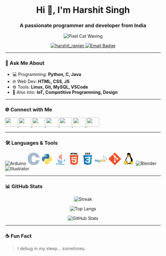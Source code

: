 <h1 align="center">Hi 👋, I'm Harshit Singh</h1>
<h3 align="center">A passionate programmer and developer from India</h3>

<p align="center">
  <img src="[https://media.giphy.com/media/QvBoMEcQ7DQXK/giphy.gif](https://cdn.pixabay.com/animation/2023/05/18/14/00/14-00-46-314_512.gif)" width="200" alt="Pixel Cat Waving"/>
</p>

<p align="center">
  <a href="https://twitter.com/harshit_ranjan" target="_blank">
    <img src="https://img.shields.io/twitter/follow/harshit_ranjan?logo=twitter&style=for-the-badge" alt="harshit_ranjan" />
  </a>
  <a href="mailto:harshit.x.singh@gmail.com">
    <img src="https://img.shields.io/badge/Email-harshit.x.singh@gmail.com-red?style=for-the-badge&logo=gmail" alt="Email Badge" />
  </a>
</p>

---

### 💬 Ask Me About

- 💻 Programming: **Python, C, Java**
- 🌐 Web Dev: **HTML, CSS, JS**
- ⚙️ Tools: **Linux, Git, MySQL, VSCode**
- 🧠 Also into: **IoT, Competitive Programming, Design**

---

### 🌐 Connect with Me

<p align="left">
  <a href="https://twitter.com/harshit_ranjan" target="_blank">
    <img src="https://raw.githubusercontent.com/rahuldkjain/github-profile-readme-generator/master/src/images/icons/Social/twitter.svg" height="30" width="40" />
  </a>
  <a href="https://www.linkedin.com/in/harshit-ranjan-singh-2b5b49246/" target="_blank">
    <img src="https://raw.githubusercontent.com/rahuldkjain/github-profile-readme-generator/master/src/images/icons/Social/linked-in-alt.svg" height="30" width="40" />
  </a>
  <a href="https://instagram.com/har5h1t" target="_blank">
    <img src="https://raw.githubusercontent.com/rahuldkjain/github-profile-readme-generator/master/src/images/icons/Social/instagram.svg" height="30" width="40" />
  </a>
  <a href="https://www.codechef.com/users/harshitxsingh" target="_blank">
    <img src="https://cdn.iconscout.com/icon/free/png-256/codechef-3628695-3031926.png" height="30" width="40" />
  </a>
  <a href="https://www.hackerrank.com/harshit_x_singh" target="_blank">
    <img src="https://raw.githubusercontent.com/rahuldkjain/github-profile-readme-generator/master/src/images/icons/Social/hackerrank.svg" height="30" width="40" />
  </a>
  <a href="https://codeforces.com/profile/harshit.x.singh" target="_blank">
    <img src="https://raw.githubusercontent.com/rahuldkjain/github-profile-readme-generator/master/src/images/icons/Social/codeforces.svg" height="30" width="40" />
  </a>
  <a href="https://www.leetcode.com/subhamz" target="_blank">
    <img src="https://raw.githubusercontent.com/rahuldkjain/github-profile-readme-generator/master/src/images/icons/Social/leet-code.svg" height="30" width="40" />
  </a>
</p>

---

### 🛠️ Languages & Tools

<p align="left">
  <img src="https://cdn.worldvectorlogo.com/logos/arduino-1.svg" alt="Arduino" width="40" height="40" />
  <img src="https://raw.githubusercontent.com/devicons/devicon/master/icons/c/c-original.svg" alt="C" width="40" height="40" />
  <img src="https://raw.githubusercontent.com/devicons/devicon/master/icons/python/python-original.svg" alt="Python" width="40" height="40" />
  <img src="https://raw.githubusercontent.com/devicons/devicon/master/icons/java/java-original.svg" alt="Java" width="40" height="40" />
  <img src="https://raw.githubusercontent.com/devicons/devicon/master/icons/html5/html5-original-wordmark.svg" alt="HTML5" width="40" height="40" />
  <img src="https://raw.githubusercontent.com/devicons/devicon/master/icons/css3/css3-original-wordmark.svg" alt="CSS3" width="40" height="40" />
  <img src="https://raw.githubusercontent.com/devicons/devicon/master/icons/mysql/mysql-original-wordmark.svg" alt="MySQL" width="40" height="40" />
  <img src="https://raw.githubusercontent.com/devicons/devicon/master/icons/git/git-original.svg" alt="Git" width="40" height="40" />
  <img src="https://raw.githubusercontent.com/devicons/devicon/master/icons/linux/linux-original.svg" alt="Linux" width="40" height="40" />
  <img src="https://download.blender.org/branding/community/blender_community_badge_white.svg" alt="Blender" width="40" height="40" />
  <img src="https://www.vectorlogo.zone/logos/adobe_illustrator/adobe_illustrator-icon.svg" alt="Illustrator" width="40" height="40" />
</p>

---

### 📊 GitHub Stats

<p align="center">
  <img src="https://github-readme-streak-stats.herokuapp.com/?user=harrhx&theme=tokyonight&hide_border=true" alt="Streak" />
</p>

<p align="center">
  <img src="https://github-readme-stats.vercel.app/api/top-langs?username=harrhx&show_icons=true&locale=en&layout=compact&theme=tokyonight&hide_border=true" alt="Top Langs" />
</p>

<p align="center">
  <img src="https://github-readme-stats.vercel.app/api?username=harrhx&show_icons=true&locale=en&theme=tokyonight&hide_border=true" alt="GitHub Stats" />
</p>

---

### ☕ Fun Fact
> I debug in my sleep... sometimes.

